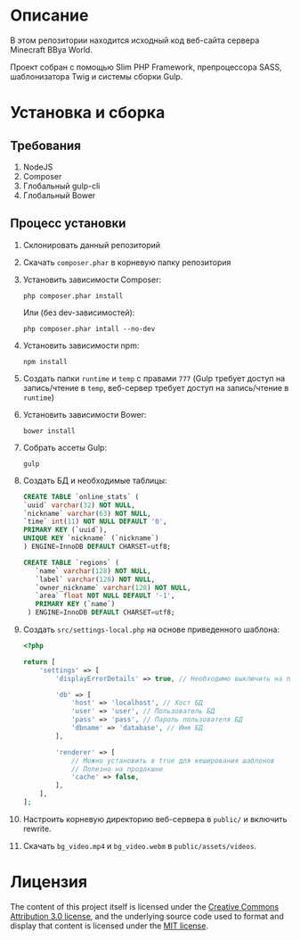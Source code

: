 # Описание

В этом репозитории находится исходный код веб-сайта сервера Minecraft BBya World.

Проект собран с помощью Slim PHP Framework, препроцессора SASS, шаблонизатора Twig и системы сборки Gulp.

# Установка и сборка

## Требования

1. NodeJS
2. Composer
3. Глобальный gulp-cli
4. Глобальный Bower

## Процесс установки

1. Склонировать данный репозиторий
2. Скачать `composer.phar` в корневую папку репозитория
3. Установить зависимости Composer:

   ```
   php composer.phar install
   ```

   Или (без dev-зависимостей):

   ```
   php composer.phar intall --no-dev
   ```

4. Установить зависимости npm:

   ```
   npm install
   ```

5. Создать папки `runtime` и `temp` с правами `777` (Gulp требует доступ на запись/чтение в `temp`, веб-сервер требует доступ на запись/чтение в `runtime`)
6. Установить зависимости Bower:

   ```
   bower install
   ```

7. Собрать ассеты Gulp:

   ```
   gulp
   ```

8. Создать БД и необходимые таблицы:

   ```sql
   CREATE TABLE `online_stats` (
   `uuid` varchar(32) NOT NULL,
   `nickname` varchar(63) NOT NULL,
   `time` int(11) NOT NULL DEFAULT '0',
   PRIMARY KEY (`uuid`),
   UNIQUE KEY `nickname` (`nickname`)
   ) ENGINE=InnoDB DEFAULT CHARSET=utf8;

   CREATE TABLE `regions` (
      `name` varchar(128) NOT NULL,
      `label` varchar(128) NOT NULL,
      `owner_nickname` varchar(128) NOT NULL,
      `area` float NOT NULL DEFAULT '-1',
      PRIMARY KEY (`name`)
    ) ENGINE=InnoDB DEFAULT CHARSET=utf8;
   ```

9. Создать `src/settings-local.php` на основе приведенного шаблона:

   ```php
   <?php

   return [
       'settings' => [
           'displayErrorDetails' => true, // Необходимо выключить на продакшне

           'db' => [
               'host' => 'localhost', // Хост БД
               'user' => 'user', // Пользователь БД
               'pass' => 'pass', // Пароль пользователя БД
               'dbname' => 'database', // Имя БД
           ],

           'renderer' => [
               // Можно установить в true для кеширования шаблонов
               // Полезно на продакшне
               'cache' => false,
           ],
       ],
   ];
   ```

10. Настроить корневую директорию веб-сервера в `public/` и включить rewrite.
11. Скачать `bg_video.mp4` и `bg_video.webm` в `public/assets/videos`.

# Лицензия

The content of this project itself is licensed under the [Creative Commons Attribution 3.0 license](http://creativecommons.org/licenses/by/3.0/us/deed.en_US),
and the underlying source code used to format and display that content is licensed under the [MIT license](http://opensource.org/licenses/mit-license.php).
